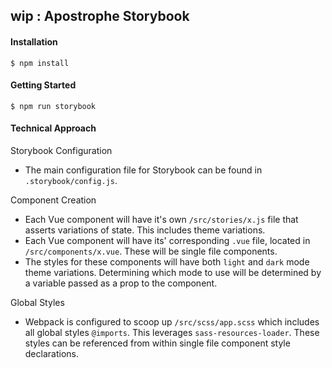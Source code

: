 ## wip : Apostrophe Storybook

#### Installation

```
$ npm install
```

#### Getting Started

```
$ npm run storybook
```

#### Technical Approach

 Storybook Configuration

- The main configuration file for Storybook can be found in `.storybook/config.js`.

Component Creation

- Each Vue component will have it's own `/src/stories/x.js` file that asserts variations of state. This includes theme variations.
- Each Vue component will have its' corresponding `.vue` file, located  in `/src/components/x.vue`. These will be single file components.
- The styles for these components will have both `light` and `dark` mode theme variations. Determining which mode to use will be determined by a variable passed as a prop to the component.

Global Styles

- Webpack is configured to scoop up `/src/scss/app.scss` which includes all global styles `@imports`. This leverages `sass-resources-loader`. These styles can be referenced from within single file component style declarations.
